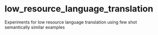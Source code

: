 # low_resource_language_translation
Experiments for low resource language translation using few shot semantically similar examples
